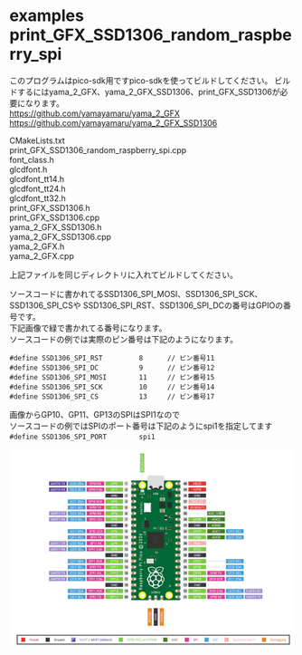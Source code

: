 # examples print_GFX_SSD1306_random_raspberry_spi
  
このプログラムはpico-sdk用ですpico-sdkを使ってビルドしてください。
ビルドするにはyama_2_GFX、yama_2_GFX_SSD1306、print_GFX_SSD1306が必要になります。  
https://github.com/yamayamaru/yama_2_GFX  
https://github.com/yamayamaru/yama_2_GFX_SSD1306  

  
CMakeLists.txt  
print_GFX_SSD1306_random_raspberry_spi.cpp  
font_class.h  
glcdfont.h  
glcdfont_tt14.h  
glcdfont_tt24.h  
glcdfont_tt32.h  
print_GFX_SSD1306.h  
print_GFX_SSD1306.cpp  
yama_2_GFX_SSD1306.h  
yama_2_GFX_SSD1306.cpp  
yama_2_GFX.h  
yama_2_GFX.cpp  
  
上記ファイルを同じディレクトリに入れてビルドしてください。  
  
  
ソースコードに書かれてるSSD1306_SPI_MOSI、SSD1306_SPI_SCK、SSD1306_SPI_CSや
SSD1306_SPI_RST、SSD1306_SPI_DCの番号はGPIOの番号です。  
下記画像で緑で書かれてる番号になります。  
ソースコードの例では実際のピン番号は下記のようになります。  
  
    #define SSD1306_SPI_RST         8      // ピン番号11
    #define SSD1306_SPI_DC          9      // ピン番号12
    #define SSD1306_SPI_MOSI        11     // ピン番号15
    #define SSD1306_SPI_SCK         10     // ピン番号14
    #define SSD1306_SPI_CS          13     // ピン番号17
  
画像からGP10、GP11、GP13のSPIはSPI1なので  
ソースコードの例ではSPIのポート番号は下記のようにspi1を指定してます  
`#define SSD1306_SPI_PORT        spi1`
  
  
![pico pinout](https://github.com/yamayamaru/print_GFX_SSD1306/blob/main/img/raspberrypipicopinout.jpg)  
